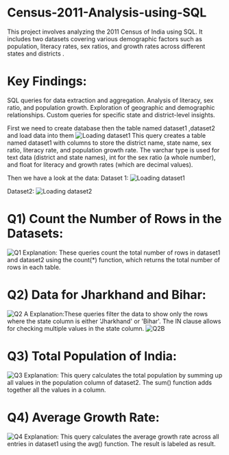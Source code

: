 # Census-2011-Analysis-using-SQL
This project involves analyzing the 2011 Census of India using SQL. It includes two datasets covering various demographic factors such as population, literacy rates, sex ratios, and growth rates across different states and districts .

# Key Findings:
SQL queries for data extraction and aggregation.
Analysis of literacy, sex ratio, and population growth.
Exploration of geographic and demographic relationships.
Custom queries for specific state and district-level insights.

First we need to create database then the table named dataset1 ,dataset2 and load data into them 
![Loading dataset1](https://github.com/user-attachments/assets/bab38b73-ada5-44ce-9366-b7a35c721575)
This query creates a table named dataset1 with columns to store the district name, state name, sex ratio, literacy rate, and population growth rate. The varchar type is used for text data (district and state names), int for the sex ratio (a whole number), and float for literacy and growth rates (which are decimal values).

Then we have a look at the data:
Dataset 1:
![Loading dataset1](https://github.com/user-attachments/assets/c4c516c8-188c-400b-a11c-277615df30fe)

Dataset2:
![Loading dataset2](https://github.com/user-attachments/assets/489dc39f-f7ee-4ca2-ad80-4096568a272a)

# Q1) Count the Number of Rows in the Datasets:
![Q1](https://github.com/user-attachments/assets/90a22d1c-70cc-43f0-bd5e-7fc4df08083f)
Explanation: These queries count the total number of rows in dataset1 and dataset2 using the count(*) function, which returns the total number of rows in each table.

# Q2) Data for Jharkhand and Bihar:
![Q2 A](https://github.com/user-attachments/assets/8abaf801-5a16-4c98-b739-afd3822184e5)
Explanation:These queries filter the data to show only the rows where the state column is either 'Jharkhand' or 'Bihar'. The IN clause allows for checking multiple values in the state column.
![Q2B](https://github.com/user-attachments/assets/9ee2dda6-5500-4cd7-b3be-e7ce9f22d1d9)

# Q3) Total Population of India:
![Q3](https://github.com/user-attachments/assets/6ccc8bbf-f42a-4cd5-a16a-347cb092817f)
Explanation: This query calculates the total population by summing up all values in the population column of dataset2. The sum() function adds together all the values in a column.

# Q4) Average Growth Rate:
![Q4](https://github.com/user-attachments/assets/b19b7e6f-69f7-4988-b879-2a68b9269b12)
Explanation: This query calculates the average growth rate across all entries in dataset1 using the avg() function. The result is labeled as result.


















